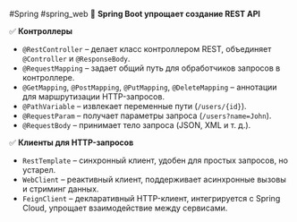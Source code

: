 #Spring #spring_web
🔹 **Spring Boot упрощает создание REST API**

✅ **Контроллеры**

- `@RestController` – делает класс контроллером REST, объединяет `@Controller` и `@ResponseBody`.
- `@RequestMapping` – задает общий путь для обработчиков запросов в контроллере.
- `@GetMapping`, `@PostMapping`, `@PutMapping`, `@DeleteMapping` – аннотации для маршрутизации HTTP-запросов.
- `@PathVariable` – извлекает переменные пути (`/users/{id}`).
- `@RequestParam` – получает параметры запроса (`/users?name=John`).
- `@RequestBody` – принимает тело запроса (JSON, XML и т. д.).

✅ **Клиенты для HTTP-запросов**

- `RestTemplate` – синхронный клиент, удобен для простых запросов, но устарел.
- `WebClient` – реактивный клиент, поддерживает асинхронные вызовы и стриминг данных.
- `FeignClient` – декларативный HTTP-клиент, интегрируется с Spring Cloud, упрощает взаимодействие между сервисами.
